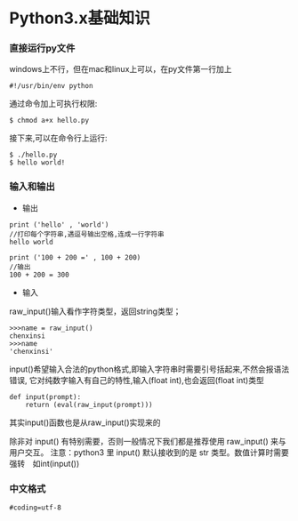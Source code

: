 # Python3.x基础知识


### 直接运行py文件
windows上不行，但在mac和linux上可以，在py文件第一行加上
```
#!/usr/bin/env python
```
通过命令加上可执行权限:
```
$ chmod a+x hello.py
```
接下来,可以在命令行上运行:
```
$ ./hello.py
$ hello world!
```
### 输入和输出
- 输出

```
print ('hello' , 'world')
//打印每个字符串,遇逗号输出空格,连成一行字符串
hello world
```
```
print ('100 + 200 =' , 100 + 200)
//输出
100 + 200 = 300
```
- 输入

raw_input()输入看作字符类型，返回string类型；
```
>>>name = raw_input()
chenxinsi
>>>name
'chenxinsi'
```
input()希望输入合法的python格式,即输入字符串时需要引号括起来,不然会报语法错误,
它对纯数字输入有自己的特性,输入(float int),也会返回(float int)类型

```
def input(prompt):
    return (eval(raw_input(prompt)))
```

其实input()函数也是从raw_input()实现来的

除非对 input() 有特别需要，否则一般情况下我们都是推荐使用 raw_input() 来与用户交互。
注意：python3 里 input() 默认接收到的是 str 类型。数值计算时需要强转　如int(input())
### 中文格式
```
#coding=utf-8
```
